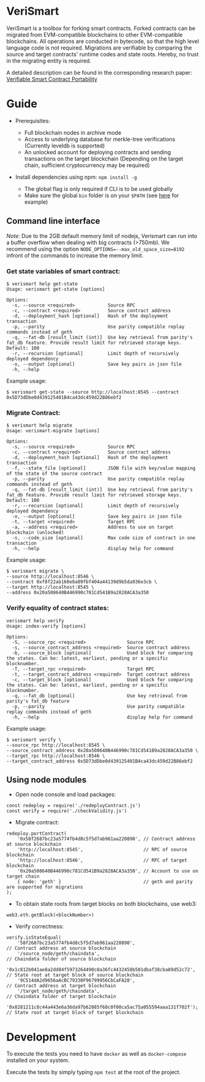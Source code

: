 # VeriSmart

VeriSmart is a toolbox for forking smart contracts. Forked contracts can be migrated from EVM-compatible blockchains to other EVM-compatible blockchains.
All operations are conducted in bytecode, so that the high level language code is not required.
Migrations are verifiable by comparing the source and target contracts' runtime codes and state roots.
Hereby, no trust in the migrating entity is required.

A detailed description can be found in the corresponding research paper: [Verifiable Smart Contract Portability](https://arxiv.org/abs/1902.03868)

# Guide

* Prerequisites:
  * Full blockchain nodes in archive mode
  * Access to underlying database for merkle-tree verifications (Currently leveldb is supported)
  * An unlocked account for deploying contracts and sending transactions on the target blockchain (Depending on the target chain, sufficient cryptocurrency may be required)

* Install dependencies using npm: `npm install -g`
  * The global flag is only required if CLI is to be used globally
  * Make sure the global `bin` folder is on your `$PATH` (see [here](https://mrmadhat.com/terminal/unable-use-globally-installed-npm-modules-switching-zsh/) for example)


## Command line interface

*Note*: Due to the 2GB default memory limit of nodejs, Verismart can run into a buffer overflow when dealing with big contracts (>750mb).
We recommend using the option `NODE_OPTIONS=--max_old_space_size=8192` infront of the commands to increase the memory limit.

###  Get state variables of smart contract:
```
$ verismart help get-state
Usage: verismart get-state [options]

Options:
  -s, --source <required>            Source RPC
  -c, --contract <required>          Source contract address
  -d, --deployment_hash [optional]   Hash of the deployment transaction
  -p, --parity                       Use parity compatible replay commands instead of geth
  -q, --fat-db [result_limit (int)]  Use key retrieval from parity's fat_db feature. Provide result limit for retrieved storage keys. Default: 100
  -r, --recursion [optional]         Limit depth of recursively deployed dependency
  -o, --output [optional]            Save key pairs in json file
  -h, --help  
```
Example usage:
```
$ verismart get-state --source http://localhost:8545 --contract 0x5D73dDbe0d439125401B4ca43dc459d22B86ebf2
```

### Migrate Contract:
```
$ verismart help migrate
Usage: verismart-migrate [options]

Options:
  -s, --source <required>            Source RPC
  -c, --contract <required>          Source contract address
  -d, --deployment_hash [optional]   Hash of the deployment transaction
  -f, --state_file [optional]        JSON file with key/value mapping of the state of the source contract
  -p, --parity                       Use parity compatible replay commands instead of geth
  -q, --fat-db [result_limit (int)]  Use key retrieval from parity's fat_db feature. Provide result limit for retrieved storage keys. Default: 100
  -r, --recursion [optional]         Limit depth of recursively deployed dependency
  -o, --output [optional]            Save key pairs in json file
  -t, --target <required>            Target RPC
  -a, --address <required>           Address to use on target blockchain (unlocked)
  -s, --code_size [optional]         Max code size of contract in one transaction
  -h, --help                         display help for command
```
Example usage:

```
$ verismart migrate \
--source http://localhost:8546 \
--contract 0xf8f22ab160e8a09fbf404a44139d9b5da936e3cb \
--target http://localhost:8545 \
--address 0x20a508640B446990c781Cd541B9a2828ACA3a350

```

### Verify equality of contract states:
```
verismart help verify
Usage: index-verify [options]

Options:
  -S, --source_rpc <required>               Source RPC
  -s, --source_contract_address <required>  Source contract address
  -b, --source_block [optional]             Used block for comparing the states. Can be: latest, earliest, pending or a specific blocknumber.
  -T, --target_rpc <required>               Target RPC
  -t, --target_contract_address <required>  Target contract address
  -c, --target_block [optional]             Used block for comparing the states. Can be: latest, earliest, pending or a specific blocknumber.
  -q, --fat_db [optional]                   Use key retrieval from parity's fat_db feature
  -p, --parity                              Use parity compatible replay commands instead of geth
  -h, --help                                display help for command
```
Example usage:
```
$ verismart verify \
--source_rpc http://localhost:8545 \
--source_contract_address 0x20a508640B446990c781Cd541B9a2828ACA3a350 \
--target_rpc http://localhost:8546 \
--target_contract_address 0x5D73dDbe0d439125401B4ca43dc459d22B86ebf2
```

## Using node modules
* Open node console and load packages: 
```
const redeploy = require('./redeployContract.js')
const verify = require('./checkValidity.js')
```
* Migrate contract:

```
redeploy.portContract(
    '0x58f2687bc23a5774fb4d8c5f5d7ab961aa220890', // Contract address at source blockchain
    'http://localhost:8545',                      // RPC of source blockchain
    'http://localhost:8546',                      // RPC of target blockchain
    '0x20a508640B446990c781Cd541B9a2828ACA3a350', // Account to use on target chain
    { node: 'geth' }                              // geth and parity are supported for migrations
);                               
```

* To obtain state roots from target blocks on both blockchains, use web3: 

```
web3.eth.getBlock(<blockNumber>)
```

* Verify correctness: 

```
verify.isStateEqual(
    '58f2687bc23a5774fb4d8c5f5d7ab961aa220890',                             // Contract address at source blockchain 
    '/source_node/geth/chaindata',                                          // Chaindata folder of source blockchain
    '0x1c812b041ae8a2dd84f5973264490c0a36fc4432458b501dbaf38cba89d52c72',   // State root at target block of source blockchain
    '9C514dA2d9656aAcBC79330F96799956CbCaFA28',                             // Contract address at target blockchain 
    '/target_node/geth/chaindata',                                          // Chaindata folder of target blockchain
    '0x8281211c8c44a443e6a36da97b62085f68c0f00ca5ac75a055594aaa131f702f');  // State root at target block of target blockchain
```

# Development

To execute the tests you need to have `docker` as well as `docker-compose` installed on your system.

Execute the tests by simply typing `npm test` at the root of the project.